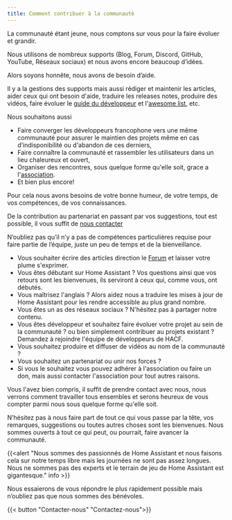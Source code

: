 ```yaml
---
title: Comment contribuer à la communauté
---
```


La communauté étant jeune, nous comptons sur vous pour la faire évoluer et grandir.

Nous utilisons de nombreux supports (Blog, Forum, Discord, GitHub, YouTube, Réseaux sociaux) et nous avons encore beaucoup d’idées.

Alors soyons honnête, nous avons de besoin d’aide.

Il y a la gestions des supports mais aussi rédiger et maintenir les articles, aider ceux qui ont besoin d'aide, traduire les releases notes, produire des vidéos, faire évoluer le [guide du développeur](../guide-dev/) et l'[awesome list](../awesome/), etc.

Nous souhaitons aussi 
* Faire converger les développeurs francophone vers une même communauté pour assurer le maintien des projets même en cas d’indisponibilité ou d'abandon de ces derniers,
* Faire connaître la communauté et rassembler les utilisateurs dans un lieu chaleureux et ouvert,
* Organiser des rencontres, sous quelque forme qu'elle soit, grace a l'[association](../association/).
* Et bien plus encore!

Pour cela nous avons besoins de votre bonne humeur, de votre temps, de vos compétences, de vos connaissances.

De la contribution au partenariat en passant par vos suggestions, tout est possible, il vous suffit de [nous contacter](https://contact.hacf.fr)

N’oubliez pas qu’il n’y a pas de compétences particulières requise pour faire partie de l’équipe, juste un peu de temps et de la bienveillance. 
* Vous souhaiter écrire des articles direction le [Forum](https://forum.hacf.fr) et laisser votre plume s'exprimer. 
* Vous êtes débutant sur Home Assistant ? Vos questions ainsi que vos retours sont les bienvenues, ils serviront à ceux qui, comme vous, ont débutés.
* Vous maîtrisez l'anglais ? Alors aidez nous a traduire les mises à jour de Home Assistant pour les rendre accessible au plus grand nombre.
* Vous êtes un as des réseaux sociaux ? N'hésitez pas à partager notre contenu.
* Vous êtes développeur et souhaitez faire évoluer votre projet au sein de la communauté ? ou bien simplement contribuer au projets existant ? Demandez à rejoindre l'équipe de développeurs de HACF.
* Vous souhaitez produire et diffuser de vidéos au nom de la communauté ?
* Vous souhaitez un partenariat ou unir nos forces ?
* Si vous le souhaitez vous pouvez adhérer à l'association ou faire un don, mais aussi contacter l'association pour tout autres raisons.

Vous l'avez bien compris, il suffit de prendre contact avec nous, nous verrons comment travailler tous ensembles et serons heureux de vous compter parmi nous sous quelque forme qu'elle soit.


N’hésitez pas à nous faire part de tout ce qui vous passe par la tête, vos remarques, suggestions ou toutes autres choses sont les bienvenues. Nous sommes ouverts à tout ce qui peut, ou pourrait, faire avancer la communauté.

{{<alert "Nous sommes des passionnés de Home Assistant et nous faisons cela sur notre temps libre mais les journées ne sont pas assez longues. Nous ne sommes pas des experts et le terrain de jeu de Home Assistant est gigantesque." info >}}


Nous essaierons de vous répondre le plus rapidement possible mais n’oubliez pas que nous sommes des bénévoles.

{{< button "Contacter-nous" "Contactez-nous">}}
